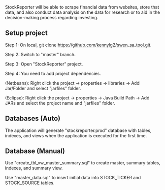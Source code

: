 StockReporter will be able to scrape financial data from websites, store that data, and also conduct data analysis on the data for research or to aid in the decision-making process regarding investing.

Setup project
-------------
Step 1: On local, git clone https://github.com/kennylg2/swen_sa_tool.git.

Step 2: Switch to "master" branch.

Step 3: Open "StockReporter" project.

Step 4: You need to add project dependencies. 

  (Netbeans): Right click the project -> properties -> libraries -> Add Jar/Folder and select "jarfiles" folder. 

  (Eclipse): Right click the project -> properties -> Java Build Path -> Add JARs and select the project name and "jarfiles"                folder.

Databases (Auto)
----------------
The application will generate "stockreporter.prod" database with tables, indexes, and views when the application is executed for the first time.

Database (Manual)
-----------------
Use "create_tbl_vw_master_summary.sql" to create master, summary tables, indexes, and summary view.

Use "master_data.sql" to insert initial data into STOCK_TICKER and STOCK_SOURCE tables.
